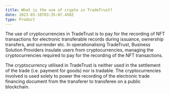 ```yaml
---
title: What is the use of crypto in TradeTrust?
date: 2023-03-16T03:35:07.450Z
type: Product
---
```

The use of cryptocurrencies in TradeTrust is to pay for the recording of NFT transactions for electronic transferable records during issuance, ownership transfers, and surrender etc. In operationalising TradeTrust, Business Solution Providers insulate users from cryptocurrencies, managing the cryptocurrencies required to pay for the recording of the NFT transactions.

The cryptocurrency utilised in TradeTrust is neither used in the settlement of the trade (i.e. payment for goods) nor is tradable. The cryptocurrencies involved is used solely to power the recording of the electronic trade financing document from the transferer to transferee on a public blockchain.